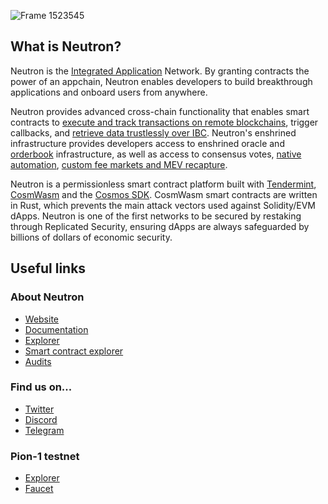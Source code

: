 ![Frame 1523545](https://github.com/neutron-org/.github/assets/103267218/90abdad5-06ec-47da-a898-da96f14a4aee)

## What is Neutron?
Neutron is the [Integrated Application](https://blog.neutron.org/neutron-the-integrated-application-network-2944b2e2cade) Network. 
By granting contracts the power of an appchain, Neutron enables developers to build breakthrough applications and onboard users from anywhere.

Neutron provides advanced cross-chain functionality that enables smart contracts to [execute and track transactions on remote blockchains](https://docs.neutron.org/neutron/modules/interchain-txs/overview), trigger callbacks, and [retrieve data trustlessly over IBC](https://docs.neutron.org/neutron/modules/interchain-queries/overview). Neutron's enshrined infrastructure provides developers access to enshrined oracle and [orderbook](https://docs.neutron.org/neutron/modules/dex/overview/) infrastructure, as well as access to consensus votes, [native automation](https://docs.neutron.org/neutron/modules/cron/overview), [custom fee markets and MEV recapture](https://docs.neutron.org/neutron/modules/3rdparty/skip/block-sdk/overview). 

Neutron is a permissionless smart contract platform built with [Tendermint](https://docs.tendermint.com/), [CosmWasm](https://book.cosmwasm.com/) and the [Cosmos SDK](https://docs.cosmos.network/). CosmWasm smart contracts are written in Rust, which prevents the main attack vectors used against Solidity/EVM dApps. Neutron is one of the first networks to be secured by restaking through Replicated Security, ensuring dApps are always safeguarded by billions of dollars of economic security. 

## Useful links

### About Neutron

- [Website](https://neutron.org/)
- [Documentation](https://docs.neutron.org/)
- [Explorer](https://www.mintscan.io/neutron)
- [Smart contract explorer](https://neutron.celat.one/neutron-1)
- [Audits](https://github.com/neutron-org/audits)

### Find us on...

- [Twitter](https://twitter.com/Neutron_org)
- [Discord](https://discord.com/invite/zRT2ZkQsxA)
- [Telegram](https://t.me/+b9f8m8iybLdhYjE9)

### Pion-1 testnet

- [Explorer](https://www.mintscan.io/neutron-testnet/)
- [Faucet](https://t.me/+FGa-DRDABrZjMmFi)

